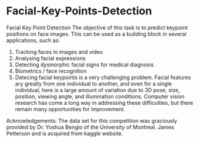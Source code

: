 # Facial-Key-Points-Detection
Facial Key Point Detection
The objective of this task is to predict keypoint positions on face images. This can be used as a building block in several applications, such as:

1. Tracking faces in images and video
2. Analysing facial expressions
3. Detecting dysmorphic facial signs for medical diagnosis
4. Biometrics / face recognition
5. Detecing facial keypoints is a very challenging problem. Facial features ary greatly from one individual to another, and even for a single individual, here is a large amount of variation due to 3D pose, size, position, viewing angle, and illumination conditions. Computer vision research has come a long way in addressing these difficulties, but there remain many opportunities for improvement.

Acknowledgements: The data set for this competition was graciously provided by Dr. Yoshua Bengio of the University of Montreal. James Petterson and is acquired from kaggle website.
